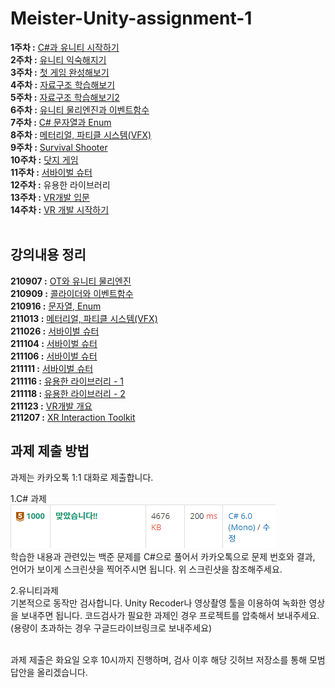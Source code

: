 # Meister-Unity-assignment-1
<b>1주차 :</b> <a href="./week01/README.md">C#과 유니티 시작하기</a><br>
<b>2주차 :</b> <a href="./week02/README.md">유니티 익숙해지기</a><br>
<b>3주차 :</b> <a href="./week03/README.md">첫 게임 완성해보기</a><br>
<b>4주차 :</b> <a href="./week04/README.md">자료구조 학습해보기</a><br>
<b>5주차 :</b> <a href="./week05/README.md">자료구조 학습해보기2</a><br>
<b>6주차 :</b> <a href="./week06/README.md">유니티 물리엔진과 이벤트함수</a><br>
<b>7주차 :</b> <a href="./week07/README.md">C# 문자열과 Enum</a><br>
<b>8주차 :</b> <a href="./week08/README.md">메터리얼, 파티클 시스템(VFX)</a><br>
<b>9주차 :</b> <a href="./week09/README.md">Survival Shooter</a><br>
<b>10주차 :</b> <a href="./week10/README.md">닷지 게임</a><br>
<b>11주차 :</b> <a href="./week11/README.md">서바이벌 슈터</a><br>
<b>12주차 :</b> 유용한 라이브러리<br>
<b>13주차 :</b> <a href="./week13/README.md">VR개발 입문</a><br>
<b>14주차 :</b> <a href="./week14/README.md">VR 개발 시작하기</a>
<br><br>

## 강의내용 정리
<b>210907 :</b> <a href="./lecture/1-1_210907.md">OT와 유니티 물리엔진</a><br>
<b>210909 :</b> <a href="./lecture/1-2_210909.md">콜라이더와 이벤트함수</a><br>
<b>210916 :</b> <a href="./lecture/1-3_210916.md">문자열, Enum</a><br>
<b>211013 :</b> <a href="./lecture/1-4_211013.md">메터리얼, 파티클 시스템(VFX)</a><br>
<b>211026 :</b> <a href="./lecture/2-1_211026.md">서바이벌 슈터</a><br>
<b>211104 :</b> <a href="./lecture/2-2_211104.md">서바이벌 슈터</a><br>
<b>211106 :</b> <a href="./lecture/2-3_211106.md">서바이벌 슈터</a><br>
<b>211111 :</b> <a href="./lecture/2-4_211111.md">서바이벌 슈터</a><br>
<b>211116 :</b> <a href="./lecture/3-1_211116.md">유용한 라이브러리 - 1</a><br>
<b>211118 :</b> <a href="./lecture/3-2_211118.md">유용한 라이브러리 - 2</a><br>
<b>211123 :</b> <a href="./lecture/4-1_211123.md">VR개발 개요</a><br>
<b>211207 :</b> <a href="./lecture/4-2_211207.md">XR Interaction Toolkit</a>

## 과제 제출 방법
과제는 카카오톡 1:1 대화로 제출합니다.

1.C# 과제<br>
![백준 예시](./image/boj.PNG)<br>
학습한 내용과 관련있는 백준 문제를 C#으로 풀어서 카카오톡으로 문제 번호와 결과, 언어가 보이게 스크린샷을 찍어주시면 됩니다. 위 스크린샷을 참조해주세요.
<br>

2.유니티과제<br>
기본적으로 동작만 검사합니다. Unity Recoder나 영상촬영 툴을 이용하여 녹화한 영상을 보내주면 됩니다. 코드검사가 필요한 과제인 경우 프로젝트를 압축해서 보내주세요. (용량이 초과하는 경우 구글드라이브링크로 보내주세요)
<br><br>

과제 제출은 화요일 오후 10시까지 진행하며, 검사 이후 해당 깃허브 저장소를 통해 모범답안을 올리겠습니다.
